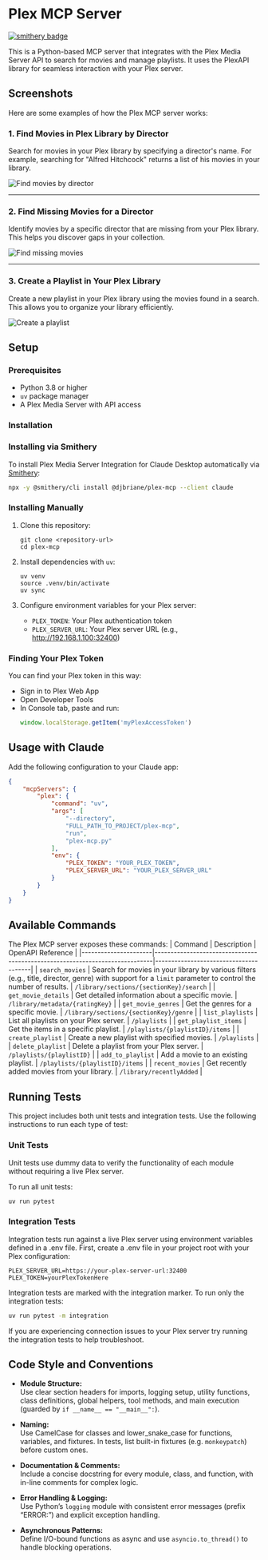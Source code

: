 # Plex MCP Server

[![smithery badge](https://smithery.ai/badge/@djbriane/plex-mcp)](https://smithery.ai/server/@djbriane/plex-mcp)

This is a Python-based MCP server that integrates with the Plex Media Server API to search for movies and manage playlists. It uses the PlexAPI library for seamless interaction with your Plex server.

## Screenshots

Here are some examples of how the Plex MCP server works:

### 1. Find Movies in Plex Library by Director
Search for movies in your Plex library by specifying a director's name. For example, searching for "Alfred Hitchcock" returns a list of his movies in your library.

![Find movies by director](images/plex-mcp-search-movies-hitchcock.png)

---

### 2. Find Missing Movies for a Director
Identify movies by a specific director that are missing from your Plex library. This helps you discover gaps in your collection.

![Find missing movies](images/plex-mcp-missing-movies.png)

---

### 3. Create a Playlist in Your Plex Library
Create a new playlist in your Plex library using the movies found in a search. This allows you to organize your library efficiently.

![Create a playlist](images/plex-mcp-create-playlist.png)


## Setup

### Prerequisites

- Python 3.8 or higher
- `uv` package manager
- A Plex Media Server with API access

### Installation

### Installing via Smithery

To install Plex Media Server Integration for Claude Desktop automatically via [Smithery](https://smithery.ai/server/@djbriane/plex-mcp):

```bash
npx -y @smithery/cli install @djbriane/plex-mcp --client claude
```

### Installing Manually
1. Clone this repository:
   ```
   git clone <repository-url>
   cd plex-mcp
   ```

2. Install dependencies with `uv`:
   ```
   uv venv
   source .venv/bin/activate
   uv sync
   ```

3. Configure environment variables for your Plex server:
   - `PLEX_TOKEN`: Your Plex authentication token
   - `PLEX_SERVER_URL`: Your Plex server URL (e.g., http://192.168.1.100:32400)

### Finding Your Plex Token

You can find your Plex token in this way:

   - Sign in to Plex Web App
   - Open Developer Tools
   - In Console tab, paste and run:
     ```javascript
     window.localStorage.getItem('myPlexAccessToken')
     ```

## Usage with Claude

Add the following configuration to your Claude app:

```json
{
    "mcpServers": {
        "plex": {
            "command": "uv",
            "args": [
                "--directory",
                "FULL_PATH_TO_PROJECT/plex-mcp",
                "run",
                "plex-mcp.py"
            ],
            "env": {
                "PLEX_TOKEN": "YOUR_PLEX_TOKEN",
                "PLEX_SERVER_URL": "YOUR_PLEX_SERVER_URL"
            }
        }
    }
}
```

## Available Commands

The Plex MCP server exposes these commands:
| Command              | Description                                                                 | OpenAPI Reference                     |
|----------------------|-----------------------------------------------------------------------------|---------------------------------------|
| `search_movies`      | Search for movies in your library by various filters (e.g., title, director, genre) with support for a `limit` parameter to control the number of results. | `/library/sections/{sectionKey}/search` |
| `get_movie_details`  | Get detailed information about a specific movie.                           | `/library/metadata/{ratingKey}`       |
| `get_movie_genres`   | Get the genres for a specific movie.                                       | `/library/sections/{sectionKey}/genre` |
| `list_playlists`     | List all playlists on your Plex server.                                    | `/playlists`                          |
| `get_playlist_items` | Get the items in a specific playlist.                                      | `/playlists/{playlistID}/items`       |
| `create_playlist`    | Create a new playlist with specified movies.                              | `/playlists`                          |
| `delete_playlist`    | Delete a playlist from your Plex server.                                  | `/playlists/{playlistID}`             |
| `add_to_playlist`    | Add a movie to an existing playlist.                                       | `/playlists/{playlistID}/items`       |
| `recent_movies`      | Get recently added movies from your library.                              | `/library/recentlyAdded`              |

## Running Tests

This project includes both unit tests and integration tests. Use the following instructions to run each type of test:

### Unit Tests

Unit tests use dummy data to verify the functionality of each module without requiring a live Plex server.

To run all unit tests:
```bash
uv run pytest
```

### Integration Tests

Integration tests run against a live Plex server using environment variables defined in a .env file. First, create a .env file in your project root with your Plex configuration:

```env
PLEX_SERVER_URL=https://your-plex-server-url:32400
PLEX_TOKEN=yourPlexTokenHere
```

Integration tests are marked with the integration marker. To run only the integration tests:

```bash
uv run pytest -m integration
```

If you are experiencing connection issues to your Plex server try running the integration tests to help troubleshoot.

## Code Style and Conventions

- **Module Structure:**  
  Use clear section headers for imports, logging setup, utility functions, class definitions, global helpers, tool methods, and main execution (guarded by `if __name__ == "__main__":`).

- **Naming:**  
  Use CamelCase for classes and lower_snake_case for functions, variables, and fixtures. In tests, list built-in fixtures (e.g. `monkeypatch`) before custom ones.

- **Documentation & Comments:**  
  Include a concise docstring for every module, class, and function, with in-line comments for complex logic.

- **Error Handling & Logging:**  
  Use Python’s `logging` module with consistent error messages (prefix “ERROR:”) and explicit exception handling.

- **Asynchronous Patterns:**  
  Define I/O-bound functions as async and use `asyncio.to_thread()` to handle blocking operations.

